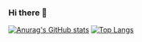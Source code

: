 ### Hi there 👋
[![Anurag's GitHub stats](https://github-readme-stats.vercel.app/api?username=Chibikuri)](https://github.com/anuraghazra/github-readme-stats)
[![Top Langs](https://github-readme-stats.vercel.app/api/top-langs/?username=Chibikuri&layout=compact)](https://github.com/anuraghazra/github-readme-stats)

<!--
**Chibikuri/Chibikuri** is a ✨ _special_ ✨ repository because its `README.md` (this file) appears on your GitHub profile.

Here are some ideas to get you started:

- 🔭 I’m currently working on ...
- 🌱 I’m currently learning ...
- 👯 I’m looking to collaborate on ...
- 🤔 I’m looking for help with ...
- 💬 Ask me about ...
- 📫 How to reach me: ...
- 😄 Pronouns: ...
- ⚡ Fun fact: ...
-->

